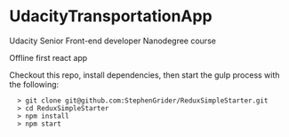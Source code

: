 # UdacityTransportationApp

Udacity Senior Front-end developer Nanodegree course

Offline first react app

Checkout this repo, install dependencies, then start the gulp process with the following:

```
  > git clone git@github.com:StephenGrider/ReduxSimpleStarter.git
  > cd ReduxSimpleStarter
  > npm install
  > npm start
```